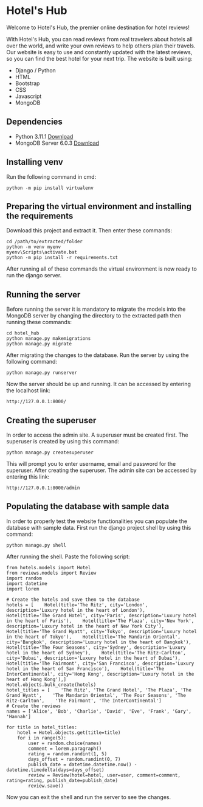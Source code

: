 # Hotel's Hub
Welcome to Hotel's Hub, the premier online destination for hotel reviews!

With Hotel's Hub, you can read reviews from real travelers about hotels all over the world, and write your own reviews to help others plan their travels. Our website is easy to use and constantly updated with the latest reviews, so you can find the best hotel for your next trip.
The website is built using:
- Django / Python
- HTML
- Bootstrap
- CSS
- Javascript
- MongoDB


## Dependencies
- Python 3.11.1 [Download](https://www.python.org/ftp/python/3.11.1/python-3.11.1-amd64.exe)
- MongoDB Server 6.0.3 [Download](https://fastdl.mongodb.org/windows/mongodb-windows-x86_64-6.0.3-signed.msi)



## Installing venv
Run the following command in cmd:
```
python -m pip install virtualenv
```

## Preparing the virtual environment and installing the requirements
Download this project and extract it. Then enter these commands:
```
cd /path/to/extracted/folder
python -m venv myenv
myenv\Scripts\activate.bat
python -m pip install -r requirements.txt
```
After running all of these commands the virtual environment is now ready to run the django server.

## Running the server
Before running the server it is mandatory to migrate the models into the MongoDB server by changing the directory to the extracted path then running these commands:
```
cd hotel_hub
python manage.py makemigrations
python manage.py migrate
```
After migrating the changes to the database. Run the server by using the following command:
```
python manage.py runserver
```
Now the server should be up and running. It can be accessed by entering the localhost link:
```
http://127.0.0.1:8000/
```

## Creating the superuser
In order to access the admin site. A superuser must be created first. The superuser is created by using this command:
```
python manage.py createsuperuser
```
This will prompt you to enter username, email and password for the superuser. After creating the superuser. The admin site can be accessed by entering this link:
```
http://127.0.0.1:8000/admin
```

## Populating the database with sample data
In order to properly test the website functionalities you can populate the database with sample data. First run the django project shell by using this command:
```
python manage.py shell
```
After running the shell. Paste the following script:
```
from hotels.models import Hotel
from reviews.models import Review
import random
import datetime
import lorem

# Create the hotels and save them to the database
hotels = [    Hotel(title='The Ritz', city='London', description='Luxury hotel in the heart of London'),    Hotel(title='The Grand Hotel', city='Paris', description='Luxury hotel in the heart of Paris'),    Hotel(title='The Plaza', city='New York', description='Luxury hotel in the heart of New York City'),    Hotel(title='The Grand Hyatt', city='Tokyo', description='Luxury hotel in the heart of Tokyo'),    Hotel(title='The Mandarin Oriental', city='Bangkok', description='Luxury hotel in the heart of Bangkok'),    Hotel(title='The Four Seasons', city='Sydney', description='Luxury hotel in the heart of Sydney'),    Hotel(title='The Ritz-Carlton', city='Dubai', description='Luxury hotel in the heart of Dubai'),    Hotel(title='The Fairmont', city='San Francisco', description='Luxury hotel in the heart of San Francisco'),    Hotel(title='The InterContinental', city='Hong Kong', description='Luxury hotel in the heart of Hong Kong'),]
Hotel.objects.bulk_create(hotels)
hotel_titles = [    'The Ritz', 'The Grand Hotel', 'The Plaza', 'The Grand Hyatt',    'The Mandarin Oriental', 'The Four Seasons', 'The Ritz-Carlton',    'The Fairmont', 'The InterContinental']
# Create the reviews
names = ['Alice', 'Bob', 'Charlie', 'David', 'Eve', 'Frank', 'Gary', 'Hannah']

for title in hotel_titles:
    hotel = Hotel.objects.get(title=title)
    for i in range(5):
        user = random.choice(names)
        comment = lorem.paragraph()
        rating = random.randint(1, 5)
        days_offset = random.randint(0, 7)
        publish_date = datetime.datetime.now() - datetime.timedelta(days=days_offset)
        review = Review(hotel=hotel, user=user, comment=comment, rating=rating, publish_date=publish_date)
        review.save()
```
Now you can exit the shell and run the server to see the changes.
